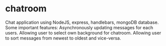 # chatroom

Chat application using NodeJS, express, handlebars, mongoDB database.
Some important features:
Asynchronously updating messages for each users.
Allowing user to select own background for chatroom.
Allowing user to sort messages from newest to oldest and vice-versa.
